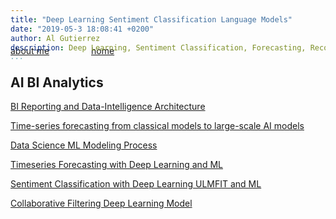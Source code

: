 ```yaml
---
title: "Deep Learning Sentiment Classification Language Models"
date: "2019-05-3 18:08:41 +0200"
author: Al Gutierrez
description: Deep Learning, Sentiment Classification, Forecasting, Recommendations
...
```


<span style="display:block; color:blue; margin-top:-40px;"> </span>
[about me](../../about.md)  &nbsp;   &nbsp;  &nbsp;  &nbsp;   &nbsp;   &nbsp;  &nbsp;  &nbsp; [home](../../index.md)

## AI BI Analytics

[BI Reporting and Data-Intelligence Architecture](20220205_salesbi_and_architecture.md)

[Time-series forecasting from classical models to large-scale AI models](20210116forecastingPast_to_Present.md)

[Data Science ML Modeling Process](20201019DataScienceModelingProcess.md)

[Timeseries Forecasting with Deep Learning and ML](2019-5-20-TimeSeriesForecasting_DL_Embeddings.md)

[Sentiment Classification with Deep Learning ULMFIT and ML](2019-5-3-NLPSentimentMLDL.md)

[Collaborative Filtering Deep Learning Model](20191108-CollaborativeFiltering.md)
